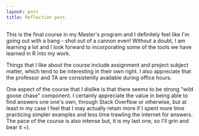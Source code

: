 ```yaml
---
layout: post
title: Reflection post.
---
```

This is the final course in my Master's program and I definitely feel like I'm going out with a bang - shot out of a cannon even! Without a doubt, I am learning a lot and I look forward to incorporating some of the tools we have learned in R into my work.

Things that I like about the course include assignment and project subject matter, which tend to be interesting in their own right. I also appreciate that the professor and TA are consistently available during office hours.

One aspect of the course that I dislike is that there seems to be strong "wild goose chase" component. I certainly appreciate the value in being able to find answers one one's own, through Stack Overflow or otherwise, but at least in my case I feel that I may actually retain more if I spent more time practicing simpler examples and less time trawling the internet for answers. The pace of the course is also intense but, it is my last one, so I'll grin and bear it =).
